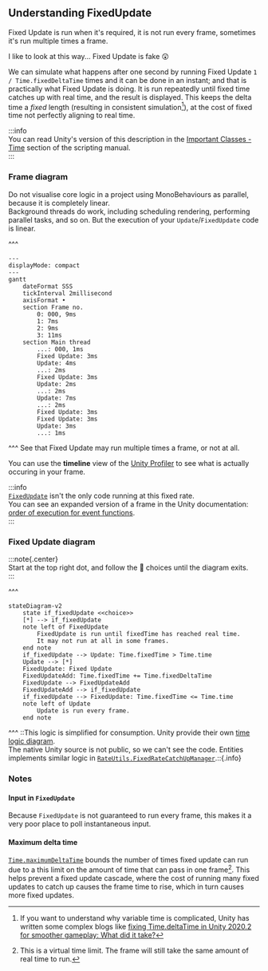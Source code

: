 ## Understanding FixedUpdate

Fixed Update is run when it's required, it is not run every frame, sometimes it's run multiple times a frame.  

I like to look at this way... Fixed Update is fake 😲  

We can simulate what happens after one second by running Fixed Update `1 / Time.fixedDeltaTime` times and it can be done in an instant; and that is practically what Fixed Update is doing. 
It is run repeatedly until fixed time catches up with real time, and the result is displayed. This keeps the delta time a _fixed_ length (resulting in consistent simulation[^1]), at the cost of fixed time not perfectly aligning to real time.

:::info  
You can read Unity's version of this description in the [Important Classes - Time](https://docs.unity3d.com/Manual/TimeFrameManagement.html) section of the scripting manual.  
:::

### Frame diagram

Do not visualise core logic in a project using MonoBehaviours as parallel, because it is completely linear.  
Background threads do work, including scheduling rendering, performing parallel tasks, and so on. But the execution of your `Update`/`FixedUpdate` code is linear.

^^^  
```mermaid
---
displayMode: compact
---
gantt
    dateFormat SSS
    tickInterval 2millisecond
    axisFormat •
    section Frame no.
        0: 000, 9ms
        1: 7ms
        2: 9ms
        3: 11ms
    section Main thread
        ...: 000, 1ms
        Fixed Update: 3ms
        Update: 4ms
        ...: 2ms
        Fixed Update: 3ms
        Update: 2ms
        ...: 2ms
        Update: 7ms
        ...: 2ms
        Fixed Update: 3ms
        Fixed Update: 3ms
        Update: 3ms
        ...: 1ms
```  
^^^ See that Fixed Update may run multiple times a frame, or not at all.

You can use the **timeline** view of the [Unity Profiler](https://docs.unity3d.com/Manual/Profiler.html) to see what is actually occuring in your frame.

:::info  
[`FixedUpdate`](https://docs.unity3d.com/ScriptReference/MonoBehaviour.FixedUpdate.html) isn't the only code running at this fixed rate.  
You can see an expanded version of a frame in the Unity documentation: [order of execution for event functions](https://docs.unity3d.com/Manual/ExecutionOrder.html).  
:::


### Fixed Update diagram
:::note{.center}  
Start at the top right dot, and follow the 🔷 choices until the diagram exits.  
:::

^^^  
```mermaid
stateDiagram-v2
    state if_fixedUpdate <<choice>>
    [*] --> if_fixedUpdate
    note left of FixedUpdate
        FixedUpdate is run until fixedTime has reached real time.
        It may not run at all in some frames.
    end note
    if_fixedUpdate --> Update: Time.fixedTime > Time.time
    Update --> [*]
    FixedUpdate: Fixed Update
    FixedUpdateAdd: Time.fixedTime += Time.fixedDeltaTime
    FixedUpdate --> FixedUpdateAdd
    FixedUpdateAdd --> if_fixedUpdate
    if_fixedUpdate --> FixedUpdate: Time.fixedTime <= Time.time
    note left of Update
        Update is run every frame.
    end note

```  
^^^ ::This logic is simplified for consumption. Unity provide their own [time logic diagram](https://docs.unity3d.com/Manual/TimeFrameManagement.html#:~:text=higher%20CPU%20load.-,Unity%E2%80%99s%20Time%20Logic,-The%20following%20flowchart).<br>The native Unity source is not public, so we can't see the code. Entities implements similar logic in [`RateUtils.FixedRateCatchUpManager`](https://github.com/needle-mirror/com.unity.entities/blob/4687de6a32cbcd99443282806fa6393f1ab1ca35/Unity.Entities/RateUtils.cs#L140).::{.info}

### Notes
#### Input in `FixedUpdate`
Because `FixedUpdate` is not guaranteed to run every frame, this makes it a very poor place to poll instantaneous input.

#### Maximum delta time
[`Time.maximumDeltaTime`](https://docs.unity3d.com/ScriptReference/Time-maximumDeltaTime.html) bounds the number of times fixed update can run due to a this limit on the amount of time that can pass in one frame[^2]. 
This helps prevent a fixed update cascade, where the cost of running many fixed updates to catch up causes the frame time to rise, which in turn causes more fixed updates.

[^1]: If you want to understand why variable time is complicated, Unity has written some complex blogs like [fixing Time.deltaTime in Unity 2020.2 for smoother gameplay: What did it take?](https://blog.unity.com/engine-platform/fixing-time-deltatime-in-unity-2020-2-for-smoother-gameplay)  
[^2]: This is a virtual time limit. The frame will still take the same amount of real time to run.
